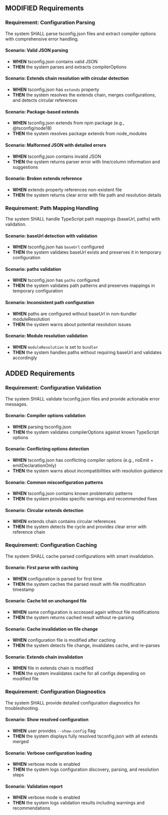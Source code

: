 ## MODIFIED Requirements

### Requirement: Configuration Parsing

The system SHALL parse tsconfig.json files and extract compiler options with comprehensive error handling.

#### Scenario: Valid JSON parsing

- **WHEN** tsconfig.json contains valid JSON
- **THEN** the system parses and extracts compilerOptions

#### Scenario: Extends chain resolution with circular detection

- **WHEN** tsconfig.json has `extends` property
- **THEN** the system resolves the extends chain, merges configurations, and detects circular references

#### Scenario: Package-based extends

- **WHEN** tsconfig.json extends from npm package (e.g., @tsconfig/node18)
- **THEN** the system resolves package extends from node_modules

#### Scenario: Malformed JSON with detailed errors

- **WHEN** tsconfig.json contains invalid JSON
- **THEN** the system returns parser error with line/column information and suggestions

#### Scenario: Broken extends reference

- **WHEN** extends property references non-existent file
- **THEN** the system returns clear error with file path and resolution details

### Requirement: Path Mapping Handling

The system SHALL handle TypeScript path mappings (baseUrl, paths) with validation.

#### Scenario: baseUrl detection with validation

- **WHEN** tsconfig.json has `baseUrl` configured
- **THEN** the system validates baseUrl exists and preserves it in temporary configuration

#### Scenario: paths validation

- **WHEN** tsconfig.json has `paths` configured
- **THEN** the system validates path patterns and preserves mappings in temporary configuration

#### Scenario: Inconsistent path configuration

- **WHEN** paths are configured without baseUrl in non-bundler moduleResolution
- **THEN** the system warns about potential resolution issues

#### Scenario: Module resolution validation

- **WHEN** `moduleResolution` is set to `bundler`
- **THEN** the system handles paths without requiring baseUrl and validates accordingly

## ADDED Requirements

### Requirement: Configuration Validation

The system SHALL validate tsconfig.json files and provide actionable error messages.

#### Scenario: Compiler options validation

- **WHEN** parsing tsconfig.json
- **THEN** the system validates compilerOptions against known TypeScript options

#### Scenario: Conflicting options detection

- **WHEN** tsconfig.json has conflicting compiler options (e.g., noEmit + emitDeclarationOnly)
- **THEN** the system warns about incompatibilities with resolution guidance

#### Scenario: Common misconfiguration patterns

- **WHEN** tsconfig.json contains known problematic patterns
- **THEN** the system provides specific warnings and recommended fixes

#### Scenario: Circular extends detection

- **WHEN** extends chain contains circular references
- **THEN** the system detects the cycle and provides clear error with reference chain

### Requirement: Configuration Caching

The system SHALL cache parsed configurations with smart invalidation.

#### Scenario: First parse with caching

- **WHEN** configuration is parsed for first time
- **THEN** the system caches the parsed result with file modification timestamp

#### Scenario: Cache hit on unchanged file

- **WHEN** same configuration is accessed again without file modifications
- **THEN** the system returns cached result without re-parsing

#### Scenario: Cache invalidation on file change

- **WHEN** configuration file is modified after caching
- **THEN** the system detects file change, invalidates cache, and re-parses

#### Scenario: Extends chain invalidation

- **WHEN** file in extends chain is modified
- **THEN** the system invalidates cache for all configs depending on modified file

### Requirement: Configuration Diagnostics

The system SHALL provide detailed configuration diagnostics for troubleshooting.

#### Scenario: Show resolved configuration

- **WHEN** user provides `--show-config` flag
- **THEN** the system displays fully resolved tsconfig.json with all extends merged

#### Scenario: Verbose configuration loading

- **WHEN** verbose mode is enabled
- **THEN** the system logs configuration discovery, parsing, and resolution steps

#### Scenario: Validation report

- **WHEN** verbose mode is enabled
- **THEN** the system logs validation results including warnings and recommendations
